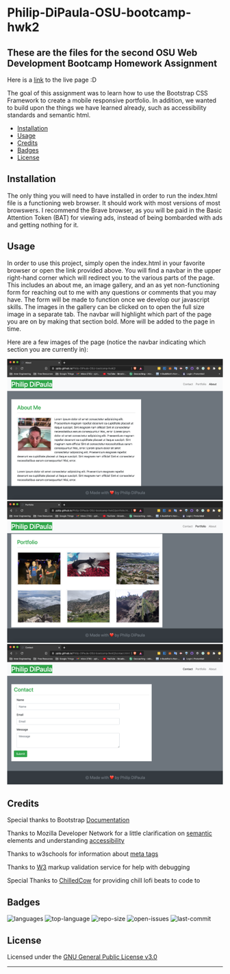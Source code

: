 # Philip-DiPaula-OSU-bootcamp-hwk2

## These are the files for the second OSU Web Development Bootcamp Homework Assignment

Here is a [link](https://pjdip.github.io/Portfolio/) to the live page :D

The goal of this assignment was to learn how to use the Bootstrap CSS Framework to create a mobile responsive portfolio. In addition, we wanted to build upon the things we have learned already, such as accessibility standards and semantic html.

* [Installation](#installation)
* [Usage](#usage)
* [Credits](#credits)
* [Badges](#badges)
* [License](#license)

## Installation

The only thing you will need to have installed in order to run the index.html file is a functioning web browser. It should work with most versions of most browswers. I recommend the Brave browser, as you will be paid in the Basic Attention Token (BAT) for viewing ads, instead of being bombarded with ads and getting nothing for it.

## Usage 

In order to use this project, simply open the index.html in your favorite browser or open the link provided above. You will find a navbar in the upper right-hand corner which will redirect you to the various parts of the page. This includes an about me, an image gallery, and an as yet non-functioning form for reaching out to me with any questions or comments that you may have. The form will be made to function once we develop our javascript skills. The images in the gallery can be clicked on to open the full size image in a separate tab. The navbar will highlight which part of the page you are on by making that section bold. More will be added to the page in time.

Here are a few images of the page (notice the navbar indicating which section you are currently in):

![about me](./assets/images/about-screenshot.png)
![portfolio](./assets/images/portfolio-screenshot.png)
![contact](./assets/images/contact-screenshot.png)

## Credits

Special thanks to Bootstrap [Documentation](https://getbootstrap.com/docs/4.5/getting-started/introduction/) 

Thanks to Mozilla Developer Network for a little clarification on [semantic](https://developer.mozilla.org/en-US/docs/Glossary/Semantics) elements and understanding [accessibility](https://developer.mozilla.org/en-US/docs/Learn/Tools_and_testing/Cross_browser_testing/Accessibility)

Thanks to w3schools for information about [meta tags](https://www.w3schools.com/tags/tag_meta.asp)

Thanks to [W3](https://validator.w3.org/) markup validation service for help with debugging

Special Thanks to [ChilledCow](https://www.youtube.com/channel/UCSJ4gkVC6NrvII8umztf0Ow) for providing chill lofi beats to code to

## Badges

![languages](https://img.shields.io/github/languages/count/pjdip/Philip-DiPaula-OSU-bootcamp-hwk2)
![top-language](https://img.shields.io/github/languages/top/pjdip/Philip-DiPaula-OSU-bootcamp-hwk2)
![repo-size](https://img.shields.io/github/repo-size/pjdip/Philip-DiPaula-OSU-bootcamp-hwk2)
![open-issues](https://img.shields.io/github/issues-raw/pjdip/Philip-DiPaula-OSU-bootcamp-hwk2)
![last-commit](https://img.shields.io/github/last-commit/pjdip/Philip-DiPaula-OSU-bootcamp-hwk2)

## License

Licensed under the [GNU General Public License v3.0](https://choosealicense.com/licenses/gpl-3.0/)

---